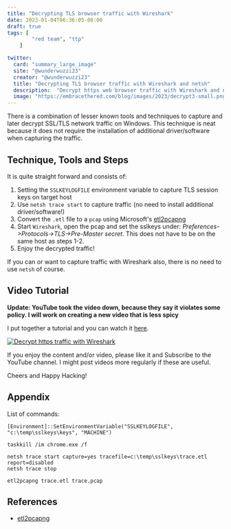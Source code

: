 ```yaml
---
title: "Decrypting TLS browser traffic with Wireshark"
date: 2023-01-04T06:36:05-08:00
draft: true
tags: [
        "red team", "ttp"
    ]

twitter:
  card: "summary_large_image"
  site: "@wunderwuzzi23"
  creator: "@wunderwuzzi23"
  title: "Decrypting TLS browser traffic with Wireshark and netsh"
  description:  "Decrypt https web browser traffic with Wireshark and netsh (doing it the Red Team way)"
  image: "https://embracethered.com/blog/images/2023/decrypt3-small.png"
---
```


There is a combination of lesser known tools and techniques to capture and later decrypt SSL/TLS network traffic on Windows. This technique is neat because it does not require the installation of additional driver/software when capturing the traffic.

## Technique, Tools and Steps 

It is quite straight forward and consists of:
1. Setting the `SSLKEYLOGFILE` environment variable to capture TLS session keys on target host
2. Use `netsh trace start` to capture traffic (no need to install additional driver/software!)
3. Convert the `.etl` file to a `pcap` using Microsoft's [etl2pcapng](https://github.com/microsoft/etl2pcapng)
4. Start `Wireshark`, open the pcap and set the sslkeys under: *Preferences->Protocols->TLS->Pre-Master secret*. 
This does not have to be on the same host as steps 1-2.
5. Enjoy the decrypted traffic!

If you can or want to capture traffic with Wireshark also, there is no need to use `netsh` of course.

## Video Tutorial

**Update: YouTube took the video down, because they say it violates some policy. I will work on creating a new video that is less spicy**

I put together a tutorial and you can watch it [here](https://www.youtube.com/watch?v=nulBm-VgT4s).

[![Decrypt https traffic with Wireshark](/blog/images/2023/decrypt-youtube-small.png)](https://www.youtube.com/watch?v=nulBm-VgT4s)

If you enjoy the content and/or video, please like it and Subscribe to the YouTube channel. I might post videos more regularly if these are useful.

Cheers and Happy Hacking!



## Appendix

List of commands:

```
[Environment]::SetEnvironmentVariable("SSLKEYLOGFILE", "c:\temp\sslkeys\keys", "MACHINE")

taskkill /im chrome.exe /f

netsh trace start capture=yes tracefile=c:\temp\sslkeys\trace.etl report=disabled
netsh trace stop

etl2pcapng trace.etl trace.pcap
```

## References

* [etl2pcapng](https://github.com/microsoft/etl2pcapng)